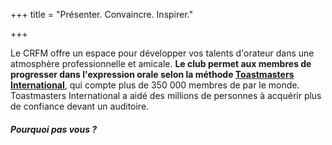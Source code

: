 +++
title = "Présenter. Convaincre. Inspirer."

+++

Le CRFM offre un espace pour développer vos talents d'orateur dans une atmosphère professionnelle et amicale. 
__Le club permet aux membres de progresser dans l'expression orale selon la méthode [Toastmasters International](http://toastmasters.org)__, qui compte plus de 350 000 membres de par le monde. Toastmasters International a aidé des millions de personnes à acquérir plus de confiance devant un auditoire. 

##### Pourquoi pas vous ?